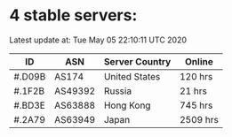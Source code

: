 # 4 stable servers:

Latest update at: Tue May 05 22:10:11 UTC 2020

| ID | ASN | Server Country | Online |
| -- | --- | -------------- | ------ |
| #.D09B | AS174 | United States | 120 hrs |
| #.1F2B | AS49392 | Russia | 21 hrs |
| #.BD3E | AS63888 | Hong Kong | 745 hrs |
| #.2A79 | AS63949 | Japan | 2509 hrs |


